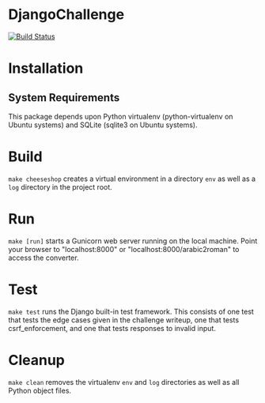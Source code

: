 DjangoChallenge
===============
[![Build Status](https://travis-ci.org/wayeast/djangochallenge.svg?branch=master)](https://travis-ci.org/wayeast/djangochallenge)

Installation
============
System Requirements
-------------------
This package depends upon Python virtualenv (python-virtualenv on Ubuntu
systems) and SQLite (sqlite3 on Ubuntu systems).

Build
=====
`make cheeseshop` creates a virtual environment in a directory `env` as well
as a `log` directory in the project root.

Run
===
`make [run]` starts a Gunicorn web server running on the local machine. Point
your browser to "localhost:8000" or "localhost:8000/arabic2roman" to access
the converter.

Test
====
`make test` runs the Django built-in test framework. This consists of one test
that tests the edge cases given in the challenge writeup, one that tests csrf_enforcement,
and one that tests responses to invalid input.

Cleanup
=======
`make clean` removes the virtualenv `env` and `log` directories as well as
all Python object files.
